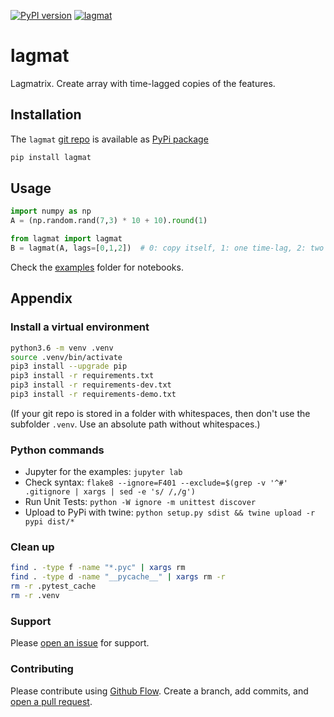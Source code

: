 [![PyPI version](https://badge.fury.io/py/lagmat.svg)](https://badge.fury.io/py/lagmat)
[![lagmat](https://snyk.io/advisor/python/lagmat/badge.svg)](https://snyk.io/advisor/python/lagmat)


# lagmat
Lagmatrix. Create array with time-lagged copies of the features.


## Installation
The `lagmat` [git repo](http://github.com/ulf1/lagmat) is available as [PyPi package](https://pypi.org/project/lagmat)

```sh
pip install lagmat
```


## Usage

```py
import numpy as np
A = (np.random.rand(7,3) * 10 + 10).round(1)

from lagmat import lagmat
B = lagmat(A, lags=[0,1,2])  # 0: copy itself, 1: one time-lag, 2: two time-lags
```


Check the [examples](http://github.com/ulf1/lagmat/examples) folder for notebooks.


## Appendix

### Install a virtual environment

```sh
python3.6 -m venv .venv
source .venv/bin/activate
pip3 install --upgrade pip
pip3 install -r requirements.txt
pip3 install -r requirements-dev.txt
pip3 install -r requirements-demo.txt
```

(If your git repo is stored in a folder with whitespaces, then don't use the subfolder `.venv`. Use an absolute path without whitespaces.)

### Python commands

* Jupyter for the examples: `jupyter lab`
* Check syntax: `flake8 --ignore=F401 --exclude=$(grep -v '^#' .gitignore | xargs | sed -e 's/ /,/g')`
* Run Unit Tests: `python -W ignore -m unittest discover`
* Upload to PyPi with twine: `python setup.py sdist && twine upload -r pypi dist/*`

### Clean up 

```sh
find . -type f -name "*.pyc" | xargs rm
find . -type d -name "__pycache__" | xargs rm -r
rm -r .pytest_cache
rm -r .venv
```

### Support
Please [open an issue](https://github.com/ulf1/lagmat/issues/new) for support.

### Contributing
Please contribute using [Github Flow](https://guides.github.com/introduction/flow/). Create a branch, add commits, and [open a pull request](https://github.com/ulf1/lagmat/compare/).
